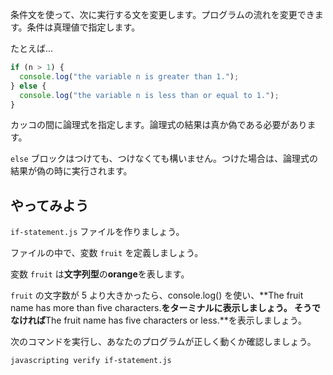 条件文を使って、次に実行する文を変更します。プログラムの流れを変更できます。条件は真理値で指定します。

たとえば...

```js
if (n > 1) {
  console.log("the variable n is greater than 1.");
} else {
  console.log("the variable n is less than or equal to 1.");
}
```

カッコの間に論理式を指定します。論理式の結果は真か偽である必要があります。

`else` ブロックはつけても、つけなくても構いません。つけた場合は、論理式の結果が偽の時に実行されます。

## やってみよう

`if-statement.js` ファイルを作りましょう。

ファイルの中で、変数 `fruit` を定義しましょう。

変数 `fruit` は**文字列型**の**orange**を表します。

`fruit` の文字数が 5 より大きかったら、console.log() を使い、**The fruit name has more than five characters.**をターミナルに表示しましょう。
そうでなければ**The fruit name has five characters or less.**を表示しましょう。

次のコマンドを実行し、あなたのプログラムが正しく動くか確認しましょう。

```bash
javascripting verify if-statement.js
```
